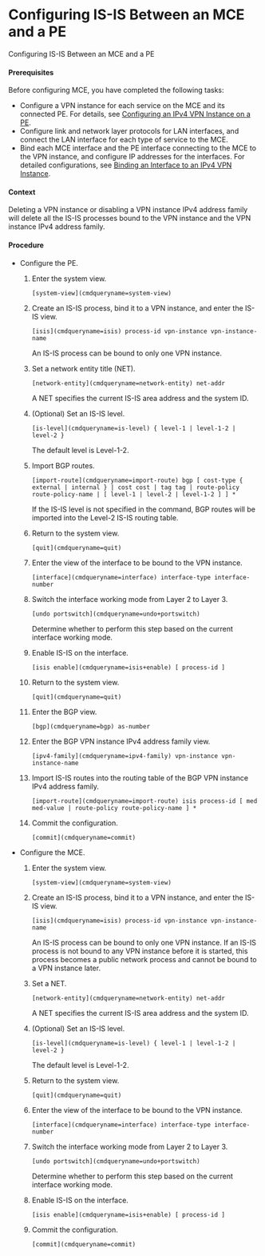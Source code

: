 Configuring IS-IS Between an MCE and a PE
=========================================

Configuring IS-IS Between an MCE and a PE

#### Prerequisites

Before configuring MCE, you have completed the following tasks:

* Configure a VPN instance for each service on the MCE and its connected PE. For details, see [Configuring an IPv4 VPN Instance on a PE](vrp_L3VPNv4_cfg_0007.html).
* Configure link and network layer protocols for LAN interfaces, and connect the LAN interface for each type of service to the MCE.
* Bind each MCE interface and the PE interface connecting to the MCE to the VPN instance, and configure IP addresses for the interfaces. For detailed configurations, see [Binding an Interface to an IPv4 VPN Instance](vrp_L3VPNv4_cfg_0008.html).

#### Context

Deleting a VPN instance or disabling a VPN instance IPv4 address family will delete all the IS-IS processes bound to the VPN instance and the VPN instance IPv4 address family.


#### Procedure

* Configure the PE.
  1. Enter the system view.
     
     
     ```
     [system-view](cmdqueryname=system-view)
     ```
  2. Create an IS-IS process, bind it to a VPN instance, and enter the IS-IS view.
     
     
     ```
     [isis](cmdqueryname=isis) process-id vpn-instance vpn-instance-name
     ```
     
     An IS-IS process can be bound to only one VPN instance.
  3. Set a network entity title (NET).
     
     
     ```
     [network-entity](cmdqueryname=network-entity) net-addr
     ```
     
     A NET specifies the current IS-IS area address and the system ID.
  4. (Optional) Set an IS-IS level.
     
     
     ```
     [is-level](cmdqueryname=is-level) { level-1 | level-1-2 | level-2 }
     ```
     
     The default level is Level-1-2.
  5. Import BGP routes.
     
     
     ```
     [import-route](cmdqueryname=import-route) bgp [ cost-type { external | internal } | cost cost | tag tag | route-policy route-policy-name | [ level-1 | level-2 | level-1-2 ] ] *
     ```
     
     If the IS-IS level is not specified in the command, BGP routes will be imported into the Level-2 IS-IS routing table.
  6. Return to the system view.
     
     
     ```
     [quit](cmdqueryname=quit)
     ```
  7. Enter the view of the interface to be bound to the VPN instance.
     
     
     ```
     [interface](cmdqueryname=interface) interface-type interface-number
     ```
  8. Switch the interface working mode from Layer 2 to Layer 3.
     
     
     ```
     [undo portswitch](cmdqueryname=undo+portswitch)
     ```
     
     Determine whether to perform this step based on the current interface working mode.
  9. Enable IS-IS on the interface.
     
     
     ```
     [isis enable](cmdqueryname=isis+enable) [ process-id ]
     ```
  10. Return to the system view.
      
      
      ```
      [quit](cmdqueryname=quit)
      ```
  11. Enter the BGP view.
      
      
      ```
      [bgp](cmdqueryname=bgp) as-number
      ```
  12. Enter the BGP VPN instance IPv4 address family view.
      
      
      ```
      [ipv4-family](cmdqueryname=ipv4-family) vpn-instance vpn-instance-name
      ```
  13. Import IS-IS routes into the routing table of the BGP VPN instance IPv4 address family.
      
      
      ```
      [import-route](cmdqueryname=import-route) isis process-id [ med med-value | route-policy route-policy-name ] *
      ```
  14. Commit the configuration.
      
      
      ```
      [commit](cmdqueryname=commit)
      ```
* Configure the MCE.
  1. Enter the system view.
     
     
     ```
     [system-view](cmdqueryname=system-view)
     ```
  2. Create an IS-IS process, bind it to a VPN instance, and enter the IS-IS view.
     
     
     ```
     [isis](cmdqueryname=isis) process-id vpn-instance vpn-instance-name
     ```
     
     An IS-IS process can be bound to only one VPN instance. If an IS-IS process is not bound to any VPN instance before it is started, this process becomes a public network process and cannot be bound to a VPN instance later.
  3. Set a NET.
     
     
     ```
     [network-entity](cmdqueryname=network-entity) net-addr
     ```
     
     A NET specifies the current IS-IS area address and the system ID.
  4. (Optional) Set an IS-IS level.
     
     
     ```
     [is-level](cmdqueryname=is-level) { level-1 | level-1-2 | level-2 }
     ```
     
     The default level is Level-1-2.
  5. Return to the system view.
     
     
     ```
     [quit](cmdqueryname=quit)
     ```
  6. Enter the view of the interface to be bound to the VPN instance.
     
     
     ```
     [interface](cmdqueryname=interface) interface-type interface-number
     ```
  7. Switch the interface working mode from Layer 2 to Layer 3.
     
     
     ```
     [undo portswitch](cmdqueryname=undo+portswitch)
     ```
     
     Determine whether to perform this step based on the current interface working mode.
  8. Enable IS-IS on the interface.
     
     
     ```
     [isis enable](cmdqueryname=isis+enable) [ process-id ]
     ```
  9. Commit the configuration.
     
     
     ```
     [commit](cmdqueryname=commit)
     ```